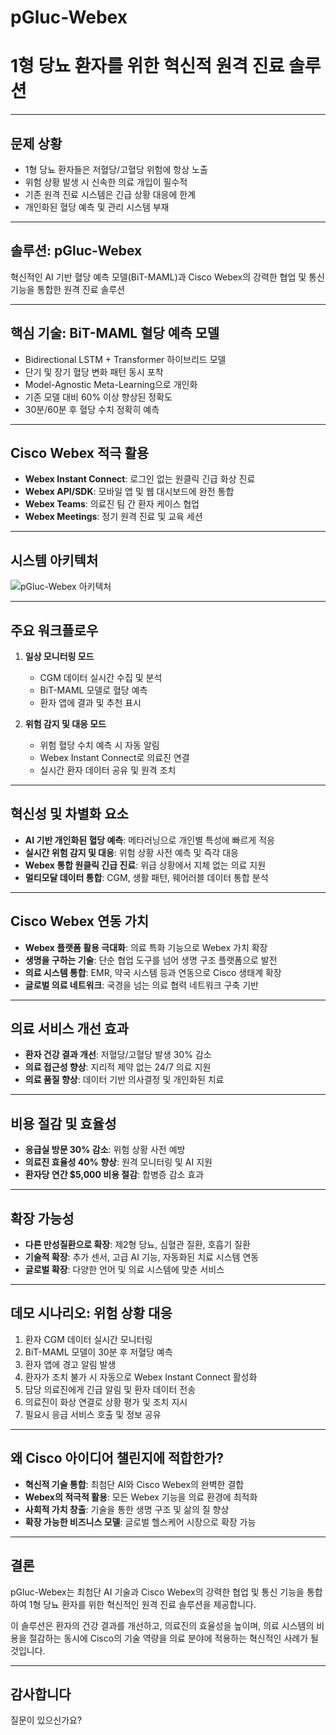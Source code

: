 # pGluc-Webex
# 1형 당뇨 환자를 위한 혁신적 원격 진료 솔루션

---

## 문제 상황

- 1형 당뇨 환자들은 저혈당/고혈당 위험에 항상 노출
- 위험 상황 발생 시 신속한 의료 개입이 필수적
- 기존 원격 진료 시스템은 긴급 상황 대응에 한계
- 개인화된 혈당 예측 및 관리 시스템 부재

---

## 솔루션: pGluc-Webex

혁신적인 AI 기반 혈당 예측 모델(BiT-MAML)과 Cisco Webex의 강력한 협업 및 통신 기능을 통합한 원격 진료 솔루션

---

## 핵심 기술: BiT-MAML 혈당 예측 모델

- Bidirectional LSTM + Transformer 하이브리드 모델
- 단기 및 장기 혈당 변화 패턴 동시 포착
- Model-Agnostic Meta-Learning으로 개인화
- 기존 모델 대비 60% 이상 향상된 정확도
- 30분/60분 후 혈당 수치 정확히 예측

---

## Cisco Webex 적극 활용

- **Webex Instant Connect**: 로그인 없는 원클릭 긴급 화상 진료
- **Webex API/SDK**: 모바일 앱 및 웹 대시보드에 완전 통합
- **Webex Teams**: 의료진 팀 간 환자 케이스 협업
- **Webex Meetings**: 정기 원격 진료 및 교육 세션

---

## 시스템 아키텍처

![pGluc-Webex 아키텍처](https://private-us-east-1.manuscdn.com/sessionFile/CqcKakXwJsOdtTpNCyBUlb/sandbox/xJZ3KicYkZsTiRtzSqjHuA-images_1744524846691_na1fn_L2hvbWUvdWJ1bnR1L3BnbHVjX3dlYmV4X2FyY2hpdGVjdHVyZQ.png?Policy=eyJTdGF0ZW1lbnQiOlt7IlJlc291cmNlIjoiaHR0cHM6Ly9wcml2YXRlLXVzLWVhc3QtMS5tYW51c2Nkbi5jb20vc2Vzc2lvbkZpbGUvQ3FjS2FrWHdKc09kdFRwTkN5QlVsYi9zYW5kYm94L3hKWjNLaWNZa1pzVGlSdHpTcWpIdUEtaW1hZ2VzXzE3NDQ1MjQ4NDY2OTFfbmExZm5fTDJodmJXVXZkV0oxYm5SMUwzQm5iSFZqWDNkbFltVjRYMkZ5WTJocGRHVmpkSFZ5WlEucG5nIiwiQ29uZGl0aW9uIjp7IkRhdGVMZXNzVGhhbiI6eyJBV1M6RXBvY2hUaW1lIjoxNzY3MjI1NjAwfX19XX0_&Key-Pair-Id=K2HSFNDJXOU9YS&Signature=OGWldVFcIDJgB3W2p~mjppBU6NdHbCg~7oof-rGRv9Tw6bozrRD5VAnAxdmtvrbKp~KePXA2iJl9wSXrfrJrXmxcRdXI1D5vWBBqtEw8tUQM-N5VQHizIX3SLO~uvSG11rAVVQ8dlEF-L-HH~rC0C7DusqrzGumNu123Zsx2vaxOx~fXvE~BT3tDFKPbmkujkZ1YH50enR8rIlADQHdTStkcdFf2HkzjUXBz6ArooPOJL9OrXu2i~2wmAc7tH6pRpWhoci4uYD7~Sw0XfbF0qD~nzicWgQWqPD~gvZGdbr6VhWB~w~GCm5ByekOWxjjbkWgynoT1Hapd7TH0aviQuQ__)

---

## 주요 워크플로우

1. **일상 모니터링 모드**
   - CGM 데이터 실시간 수집 및 분석
   - BiT-MAML 모델로 혈당 예측
   - 환자 앱에 결과 및 추천 표시

2. **위험 감지 및 대응 모드**
   - 위험 혈당 수치 예측 시 자동 알림
   - Webex Instant Connect로 의료진 연결
   - 실시간 환자 데이터 공유 및 원격 조치

---

## 혁신성 및 차별화 요소

- **AI 기반 개인화된 혈당 예측**: 메타러닝으로 개인별 특성에 빠르게 적응
- **실시간 위험 감지 및 대응**: 위험 상황 사전 예측 및 즉각 대응
- **Webex 통합 원클릭 긴급 진료**: 위급 상황에서 지체 없는 의료 지원
- **멀티모달 데이터 통합**: CGM, 생활 패턴, 웨어러블 데이터 통합 분석

---

## Cisco Webex 연동 가치

- **Webex 플랫폼 활용 극대화**: 의료 특화 기능으로 Webex 가치 확장
- **생명을 구하는 기술**: 단순 협업 도구를 넘어 생명 구조 플랫폼으로 발전
- **의료 시스템 통합**: EMR, 약국 시스템 등과 연동으로 Cisco 생태계 확장
- **글로벌 의료 네트워크**: 국경을 넘는 의료 협력 네트워크 구축 기반

---

## 의료 서비스 개선 효과

- **환자 건강 결과 개선**: 저혈당/고혈당 발생 30% 감소
- **의료 접근성 향상**: 지리적 제약 없는 24/7 의료 지원
- **의료 품질 향상**: 데이터 기반 의사결정 및 개인화된 치료

---

## 비용 절감 및 효율성

- **응급실 방문 30% 감소**: 위험 상황 사전 예방
- **의료진 효율성 40% 향상**: 원격 모니터링 및 AI 지원
- **환자당 연간 $5,000 비용 절감**: 합병증 감소 효과

---

## 확장 가능성

- **다른 만성질환으로 확장**: 제2형 당뇨, 심혈관 질환, 호흡기 질환
- **기술적 확장**: 추가 센서, 고급 AI 기능, 자동화된 치료 시스템 연동
- **글로벌 확장**: 다양한 언어 및 의료 시스템에 맞춘 서비스

---

## 데모 시나리오: 위험 상황 대응

1. 환자 CGM 데이터 실시간 모니터링
2. BiT-MAML 모델이 30분 후 저혈당 예측
3. 환자 앱에 경고 알림 발생
4. 환자가 조치 불가 시 자동으로 Webex Instant Connect 활성화
5. 담당 의료진에게 긴급 알림 및 환자 데이터 전송
6. 의료진이 화상 연결로 상황 평가 및 조치 지시
7. 필요시 응급 서비스 호출 및 정보 공유

---

## 왜 Cisco 아이디어 챌린지에 적합한가?

- **혁신적 기술 통합**: 최첨단 AI와 Cisco Webex의 완벽한 결합
- **Webex의 적극적 활용**: 모든 Webex 기능을 의료 환경에 최적화
- **사회적 가치 창출**: 기술을 통한 생명 구조 및 삶의 질 향상
- **확장 가능한 비즈니스 모델**: 글로벌 헬스케어 시장으로 확장 가능

---

## 결론

pGluc-Webex는 최첨단 AI 기술과 Cisco Webex의 강력한 협업 및 통신 기능을 통합하여 1형 당뇨 환자를 위한 혁신적인 원격 진료 솔루션을 제공합니다.

이 솔루션은 환자의 건강 결과를 개선하고, 의료진의 효율성을 높이며, 의료 시스템의 비용을 절감하는 동시에 Cisco의 기술 역량을 의료 분야에 적용하는 혁신적인 사례가 될 것입니다.

---

## 감사합니다

질문이 있으신가요?
